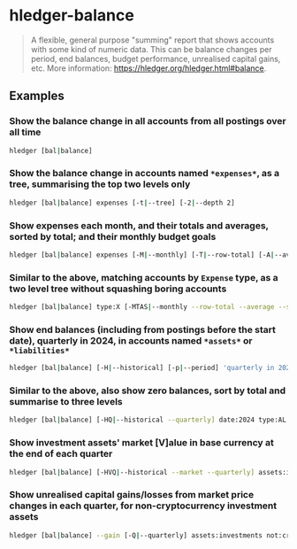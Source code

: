 # hledger-balance

> A flexible, general purpose "summing" report that shows accounts with some kind of numeric data. This can be balance changes per period, end balances, budget performance, unrealised capital gains, etc. More information: <https://hledger.org/hledger.html#balance>.

## Examples

### Show the balance change in all accounts from all postings over all time

```bash
hledger [bal|balance]
```

### Show the balance change in accounts named `*expenses*`, as a tree, summarising the top two levels only

```bash
hledger [bal|balance] expenses [-t|--tree] [-2|--depth 2]
```

### Show expenses each month, and their totals and averages, sorted by total; and their monthly budget goals

```bash
hledger [bal|balance] expenses [-M|--monthly] [-T|--row-total] [-A|--average] [-S|--sort-amount] --budget
```

### Similar to the above, matching accounts by `Expense` type, as a two level tree without squashing boring accounts

```bash
hledger [bal|balance] type:X [-MTAS|--monthly --row-total --average --sort-amount] --budget [-t|--tree] [-2|--depth 2] --no-elide
```

### Show end balances (including from postings before the start date), quarterly in 2024, in accounts named `*assets*` or `*liabilities*`

```bash
hledger [bal|balance] [-H|--historical] [-p|--period] 'quarterly in 2024' assets liabilities
```

### Similar to the above, also show zero balances, sort by total and summarise to three levels

```bash
hledger [bal|balance] [-HQ|--historical --quarterly] date:2024 type:AL [-ES|--empty --sort-amount] [-3|--depth 3]
```

### Show investment assets' market [V]alue in base currency at the end of each quarter

```bash
hledger [bal|balance] [-HVQ|--historical --market --quarterly] assets:investments
```

### Show unrealised capital gains/losses from market price changes in each quarter, for non-cryptocurrency investment assets

```bash
hledger [bal|balance] --gain [-Q|--quarterly] assets:investments not:cryptocurrency
```
